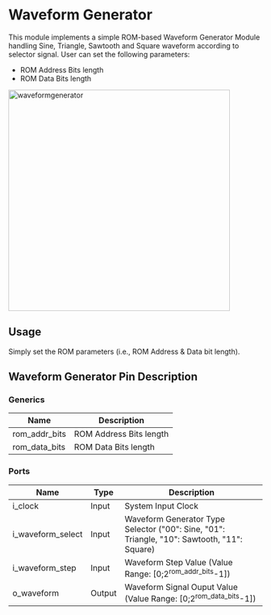 # Waveform Generator

This module implements a simple ROM-based Waveform Generator Module handling Sine, Triangle, Sawtooth and Square waveform according to selector signal. User can set the following parameters:
- ROM Address Bits length
- ROM Data Bits length

<img width="439" alt="waveformgenerator" src="https://github.com/user-attachments/assets/a23d1a29-ecde-42a1-9042-df711a26a5e0" />

## Usage

Simply set the ROM parameters (i.e., ROM Address & Data bit length).

## Waveform Generator Pin Description

### Generics

| Name | Description |
| ---- | ----------- |
| rom_addr_bits | ROM Address Bits length |
| rom_data_bits | ROM Data Bits length |

### Ports

| Name | Type | Description |
| ---- | ---- | ----------- |
| i_clock | Input | System Input Clock |
| i_waveform_select | Input | Waveform Generator Type Selector ("00": Sine, "01": Triangle, "10": Sawtooth, "11": Square)|
| i_waveform_step | Input | Waveform Step Value (Value Range: [0;2<sup>rom_addr_bits</sup>-1]) |
| o_waveform | Output | Waveform Signal Ouput Value (Value Range: [0;2<sup>rom_data_bits</sup>-1]) |
